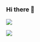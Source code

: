 ### Hi there 👋
[![](https://visitcount.itsvg.in/api?id=teknokolik&label=Profile%20Views&color=6&icon=0&pretty=false)](https://visitcount.itsvg.in)


<a href="https://visitcount.itsvg.in">
  <img src="https://visitcount.itsvg.in/api?id=teknokolik&label=Profile%20Views&color=6&icon=0&pretty=false" />
</a>
<!--
**teknokolik/teknokolik** is a ✨ _special_ ✨ repository because its `README.md` (this file) appears on your GitHub profile.

Here are some ideas to get you started:

- 🔭 I’m currently working on ...
- 🌱 I’m currently learning ...
- 👯 I’m looking to collaborate on ...
- 🤔 I’m looking for help with ...
- 💬 Ask me about ...
- 📫 How to reach me: ...
- 😄 Pronouns: ...
- ⚡ Fun fact: ...
-->
